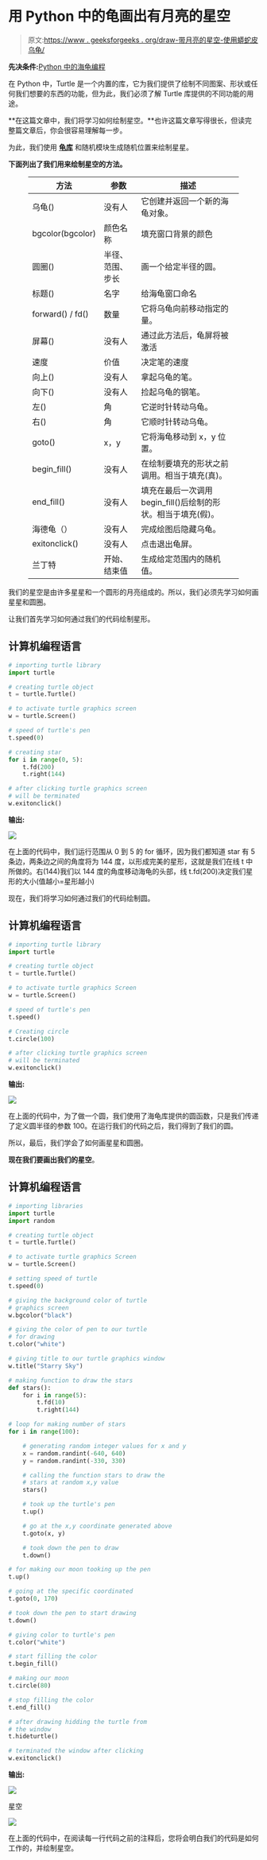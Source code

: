 # 用 Python 中的龟画出有月亮的星空

> 原文:[https://www . geeksforgeeks . org/draw-带月亮的星空-使用蟒蛇皮乌龟/](https://www.geeksforgeeks.org/draw-starry-sky-with-moon-using-turtle-in-python/)

**先决条件:**[Python 中的海龟编程](https://www.geeksforgeeks.org/turtle-programming-python/)

在 Python 中，Turtle 是一个内置的库，它为我们提供了绘制不同图案、形状或任何我们想要的东西的功能，但为此，我们必须了解 Turtle 库提供的不同功能的用途。

**在这篇文章中，我们将学习如何绘制星空。**也许这篇文章写得很长，但读完整篇文章后，你会很容易理解每一步。

为此，我们使用 [**龟库**](https://www.geeksforgeeks.org/turtle-programming-python/) 和随机模块生成随机位置来绘制星星。

**下面列出了我们用来绘制星空的方法。**

<figure class="table">

| **方法** | **参数** | **描述** |
| --- | --- | --- |
| 乌龟() | 没有人 | 它创建并返回一个新的海龟对象。 |
| bgcolor(bgcolor) | 颜色名称 | 填充窗口背景的颜色 |
| 圆圈() | 半径、范围、步长 | 画一个给定半径的圆。 |
| 标题() | 名字 | 给海龟窗口命名 |
| forward() / fd() | 数量 | 它将乌龟向前移动指定的量。 |
| 屏幕() | 没有人 | 通过此方法后，龟屏将被激活 |
| 速度 | 价值 | 决定笔的速度 |
| 向上() | 没有人 | 拿起乌龟的笔。 |
| 向下() | 没有人 | 捡起乌龟的钢笔。 |
| 左() | 角 | 它逆时针转动乌龟。 |
| 右() | 角 | 它顺时针转动乌龟。 |
| goto() | x，y | 它将海龟移动到 x，y 位置。 |
| begin_fill() | 没有人 | 在绘制要填充的形状之前调用。相当于填充(真)。 |
| end_fill() | 没有人 | 填充在最后一次调用 begin_fill()后绘制的形状。相当于填充(假)。 |
| 海德龟（） | 没有人 | 完成绘图后隐藏乌龟。 |
| exitonclick() | 没有人 | 点击退出龟屏。 |
| 兰丁特 | 开始、结束值 | 生成给定范围内的随机值。 |

</figure>

我们的星空是由许多星星和一个圆形的月亮组成的。所以，我们必须先学习如何画星星和圆圈。

让我们首先学习如何通过我们的代码绘制星形。

## 计算机编程语言

```py
# importing turtle library
import turtle

# creating turtle object
t = turtle.Turtle()

# to activate turtle graphics screen
w = turtle.Screen()

# speed of turtle's pen
t.speed(0)

# creating star
for i in range(0, 5):
    t.fd(200)
    t.right(144)

# after clicking turtle graphics screen
# will be terminated
w.exitonclick()
```

**输出:**

![](img/f61307d53a8448a11f6590f2d80f74d1.png)

在上面的代码中，我们运行范围从 0 到 5 的 for 循环，因为我们都知道 star 有 5 条边，两条边之间的角度将为 144 度，以形成完美的星形，这就是我们在线 t 中所做的。右(144)我们以 144 度的角度移动海龟的头部，线 t.fd(200)决定我们星形的大小(值越小=星形越小)

现在，我们将学习如何通过我们的代码绘制圆。

## 计算机编程语言

```py
# importing turtle library
import turtle

# creating turtle object
t = turtle.Turtle()

# to activate turtle graphics Screen
w = turtle.Screen()

# speed of turtle's pen
t.speed()

# Creating circle
t.circle(100)

# after clicking turtle graphics screen 
# will be terminated
w.exitonclick()
```

**输出:**

![](img/4f9a49033b20d7e089757fef9dec184d.png)

在上面的代码中，为了做一个圆，我们使用了海龟库提供的圆函数，只是我们传递了定义圆半径的参数 100。在运行我们的代码之后，我们得到了我们的圆。

所以，最后，我们学会了如何画星星和圆圈。

**现在我们要画出我们的星空**。

## 计算机编程语言

```py
# importing libraries
import turtle
import random

# creating turtle object
t = turtle.Turtle()

# to activate turtle graphics Screen
w = turtle.Screen()

# setting speed of turtle
t.speed(0)

# giving the background color of turtle
# graphics screen
w.bgcolor("black")

# giving the color of pen to our turtle
# for drawing
t.color("white")

# giving title to our turtle graphics window
w.title("Starry Sky")

# making function to draw the stars
def stars():
    for i in range(5):
        t.fd(10)
        t.right(144)

# loop for making number of stars
for i in range(100):

    # generating random integer values for x and y
    x = random.randint(-640, 640)
    y = random.randint(-330, 330)

    # calling the function stars to draw the 
    # stars at random x,y value
    stars()

    # took up the turtle's pen
    t.up()

    # go at the x,y coordinate generated above
    t.goto(x, y)

    # took down the pen to draw
    t.down()

# for making our moon tooking up the pen
t.up()

# going at the specific coordinated
t.goto(0, 170)

# took down the pen to start drawing
t.down()

# giving color to turtle's pen
t.color("white")

# start filling the color
t.begin_fill()

# making our moon
t.circle(80)

# stop filling the color
t.end_fill()

# after drawing hidding the turtle from
# the window
t.hideturtle()

# terminated the window after clicking
w.exitonclick()
```

**输出:**

![](img/c71a71bbff3cd297371b6676afd4415f.png)

星空

![](img/7b9a69c86edfda8e360002bbb14d20b4.png)

在上面的代码中，在阅读每一行代码之前的注释后，您将会明白我们的代码是如何工作的，并绘制星空。